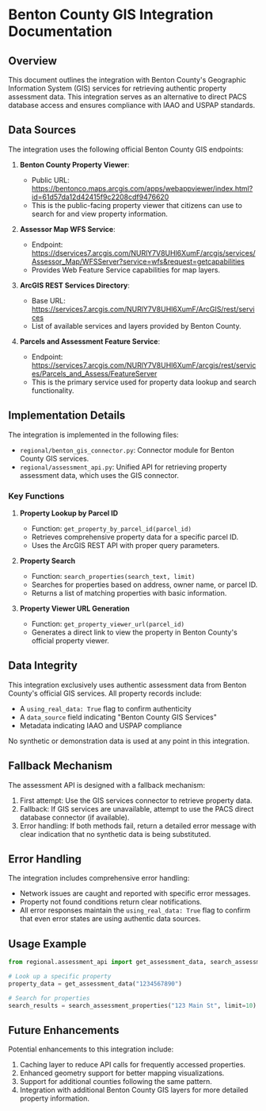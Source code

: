 # Benton County GIS Integration Documentation

## Overview

This document outlines the integration with Benton County's Geographic Information System (GIS) services for retrieving authentic property assessment data. This integration serves as an alternative to direct PACS database access and ensures compliance with IAAO and USPAP standards.

## Data Sources

The integration uses the following official Benton County GIS endpoints:

1. **Benton County Property Viewer**:
   - Public URL: https://bentonco.maps.arcgis.com/apps/webappviewer/index.html?id=61d57da12d42415f9c2208cdf9476620
   - This is the public-facing property viewer that citizens can use to search for and view property information.

2. **Assessor Map WFS Service**:
   - Endpoint: https://dservices7.arcgis.com/NURlY7V8UHl6XumF/arcgis/services/Assessor_Map/WFSServer?service=wfs&request=getcapabilities
   - Provides Web Feature Service capabilities for map layers.

3. **ArcGIS REST Services Directory**:
   - Base URL: https://services7.arcgis.com/NURlY7V8UHl6XumF/ArcGIS/rest/services
   - List of available services and layers provided by Benton County.

4. **Parcels and Assessment Feature Service**:
   - Endpoint: https://services7.arcgis.com/NURlY7V8UHl6XumF/arcgis/rest/services/Parcels_and_Assess/FeatureServer
   - This is the primary service used for property data lookup and search functionality.

## Implementation Details

The integration is implemented in the following files:

- `regional/benton_gis_connector.py`: Connector module for Benton County GIS services.
- `regional/assessment_api.py`: Unified API for retrieving property assessment data, which uses the GIS connector.

### Key Functions

1. **Property Lookup by Parcel ID**
   - Function: `get_property_by_parcel_id(parcel_id)`
   - Retrieves comprehensive property data for a specific parcel ID.
   - Uses the ArcGIS REST API with proper query parameters.

2. **Property Search**
   - Function: `search_properties(search_text, limit)`
   - Searches for properties based on address, owner name, or parcel ID.
   - Returns a list of matching properties with basic information.

3. **Property Viewer URL Generation**
   - Function: `get_property_viewer_url(parcel_id)`
   - Generates a direct link to view the property in Benton County's official property viewer.

## Data Integrity

This integration exclusively uses authentic assessment data from Benton County's official GIS services. All property records include:

- A `using_real_data: True` flag to confirm authenticity
- A `data_source` field indicating "Benton County GIS Services"
- Metadata indicating IAAO and USPAP compliance

No synthetic or demonstration data is used at any point in this integration.

## Fallback Mechanism

The assessment API is designed with a fallback mechanism:

1. First attempt: Use the GIS services connector to retrieve property data.
2. Fallback: If GIS services are unavailable, attempt to use the PACS direct database connector (if available).
3. Error handling: If both methods fail, return a detailed error message with clear indication that no synthetic data is being substituted.

## Error Handling

The integration includes comprehensive error handling:

- Network issues are caught and reported with specific error messages.
- Property not found conditions return clear notifications.
- All error responses maintain the `using_real_data: True` flag to confirm that even error states are using authentic data sources.

## Usage Example

```python
from regional.assessment_api import get_assessment_data, search_assessment_properties

# Look up a specific property
property_data = get_assessment_data("1234567890")

# Search for properties
search_results = search_assessment_properties("123 Main St", limit=10)
```

## Future Enhancements

Potential enhancements to this integration include:

1. Caching layer to reduce API calls for frequently accessed properties.
2. Enhanced geometry support for better mapping visualizations.
3. Support for additional counties following the same pattern.
4. Integration with additional Benton County GIS layers for more detailed property information.